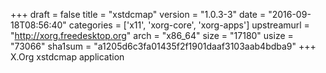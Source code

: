 +++
draft = false
title = "xstdcmap"
version = "1.0.3-3"
date = "2016-09-18T08:56:40"
categories = ['x11', 'xorg-core', 'xorg-apps']
upstreamurl = "http://xorg.freedesktop.org"
arch = "x86_64"
size = "17180"
usize = "73066"
sha1sum = "a1205d6c3fa01435f2f1901daaf3103aab4bdba9"
+++
X.Org xstdcmap application